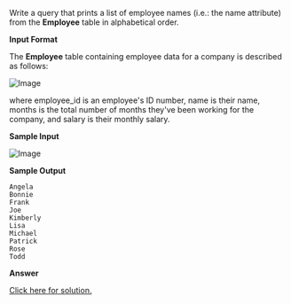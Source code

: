 Write a query that prints a list of employee names (i.e.: the name attribute) from the **Employee** table in alphabetical order.

**Input Format**

The **Employee** table containing employee data for a company is described as follows:

![Image](https://s3.amazonaws.com/hr-challenge-images/19629/1458557872-4396838885-ScreenShot2016-03-21at4.27.13PM.png)

where employee_id is an employee's ID number, name is their name, months is the total number of months they've been working for the company, and salary is their monthly salary.

**Sample Input**

![Image](https://s3.amazonaws.com/hr-challenge-images/19629/1458558202-9a8721e44b-ScreenShot2016-03-21at4.32.59PM.png)

**Sample Output**

```
Angela
Bonnie
Frank
Joe
Kimberly
Lisa
Michael
Patrick
Rose
Todd
```

**Answer**

[Click here for solution.](https://github.com/Autumn-grass/hackerrank_sql_practice/blob/master/Easy/Basic%20selection/A19.sql)
